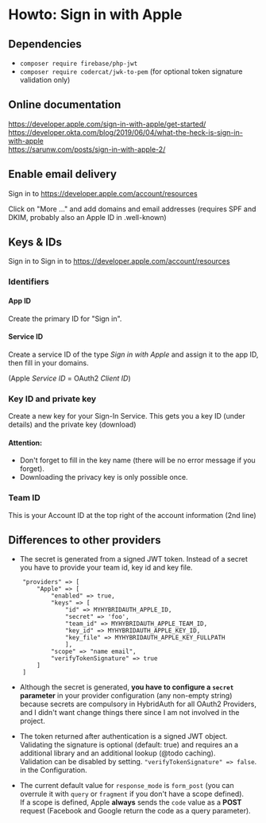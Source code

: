 # Howto: Sign in with Apple

## Dependencies
 * `composer require firebase/php-jwt`
 * `composer require codercat/jwk-to-pem` (for optional token signature validation only)

## Online documentation

https://developer.apple.com/sign-in-with-apple/get-started/    
https://developer.okta.com/blog/2019/06/04/what-the-heck-is-sign-in-with-apple    
https://sarunw.com/posts/sign-in-with-apple-2/

## Enable email delivery

Sign in to https://developer.apple.com/account/resources

Click on "More ..." and add domains and email addresses (requires SPF and DKIM, probably also an Apple ID in .well-known)

## Keys & IDs

Sign in to Sign in to https://developer.apple.com/account/resources

### Identifiers

#### App ID

Create the primary ID for "Sign in".

#### Service ID

Create a service ID of the type *Sign in with Apple* and assign it to the app ID, then fill in your domains.

(Apple *Service ID* = OAuth2 *Client ID*)

### Key ID and private key

Create a new key for your Sign-In Service.
This gets you a key ID (under details) and the private key (download)

#### Attention:

* Don't forget to fill in the key name (there will be no error message if you forget).
* Downloading the privacy key is only possible once.

### Team ID

This is your Account ID at the top right of the account information (2nd line)

## Differences to other providers

* The secret is generated from a signed JWT token. Instead of a secret you have to provide your team id, key id and key file.

```
    "providers" => [
        "Apple" => [
            "enabled" => true,
            "keys" => [
                "id" => MYHYBRIDAUTH_APPLE_ID,
                "secret" => 'foo',
                "team_id" => MYHYBRIDAUTH_APPLE_TEAM_ID,
                "key_id" => MYHYBRIDAUTH_APPLE_KEY_ID,
                "key_file" => MYHYBRIDAUTH_APPLE_KEY_FULLPATH
                ],
            "scope" => "name email",
            "verifyTokenSignature" => true
        ]
    ]
```

* Although the secret is generated, **you have to configure a `secret` parameter** in your provider configuration (any non-empty string) because secrets are compulsory in HybridAuth for all OAuth2 Providers, and I didn't want change things there since I am not involved in the project.

* The token returned after authentication is a signed JWT object. Validating the signature is optional (default: true) and requires an a additional library and an additional lookup (@todo caching).    
Validation can be disabled by setting.   `"verifyTokenSignature" => false`.  
in the Configuration.

* The current default value for `response_mode` is `form_post` (you can overrule it with `query` or `fragment` if you don't have a scope defined).    
If a scope is defined, Apple **always** sends the `code` value as a **POST** request (Facebook and Google return the code as a query parameter).
